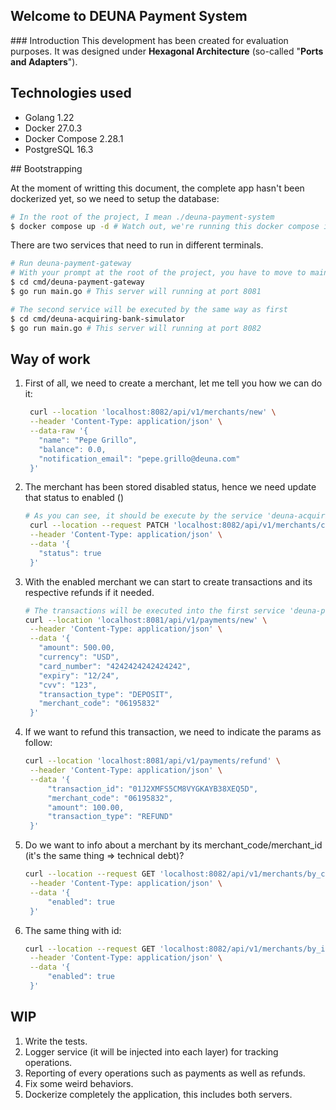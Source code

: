 ## Welcome to DEUNA Payment System

### Introduction
This development has been created for evaluation purposes. It was designed under **Hexagonal Architecture** (so-called "**Ports and Adapters**"). 

## Technologies used

- Golang 1.22
- Docker 27.0.3
- Docker Compose 2.28.1
- PostgreSQL 16.3

## Bootstrapping

At the moment of writting this document, the complete app hasn't been dockerized yet, so we need to setup the database:
```bash
# In the root of the project, I mean ./deuna-payment-system
$ docker compose up -d # Watch out, we're running this docker compose in background
```

There are two services that need to run in different terminals.

```bash
# Run deuna-payment-gateway
# With your prompt at the root of the project, you have to move to main.go of deuna-payment-gateway
$ cd cmd/deuna-payment-gateway
$ go run main.go # This server will running at port 8081

# The second service will be executed by the same way as first
$ cd cmd/deuna-acquiring-bank-simulator
$ go run main.go # This server will running at port 8082
```

## Way of work

1. First of all, we need to create a merchant, let me tell you how we can do it:
   ```bash
    curl --location 'localhost:8082/api/v1/merchants/new' \
    --header 'Content-Type: application/json' \
    --data-raw '{
      "name": "Pepe Grillo",
      "balance": 0.0,
      "notification_email": "pepe.grillo@deuna.com"
    }'
   ```
2. The merchant has been stored disabled status, hence we need update that status to enabled ()
   ```bash
   # As you can see, it should be execute by the service 'deuna-acquiring-bank-simulator'
    curl --location --request PATCH 'localhost:8082/api/v1/merchants/change_status/48616812' \
    --header 'Content-Type: application/json' \
    --data '{
      "status": true
    }'
   ```
3. With the enabled merchant we can start to create transactions and its respective refunds if it needed.
   ```bash
   # The transactions will be executed into the first service 'deuna-payment-gateway'
   curl --location 'localhost:8081/api/v1/payments/new' \
    --header 'Content-Type: application/json' \
    --data '{
      "amount": 500.00,
      "currency": "USD",
      "card_number": "4242424242424242",
      "expiry": "12/24",
      "cvv": "123",
      "transaction_type": "DEPOSIT",
      "merchant_code": "06195832"
    }'
   ```
4. If we want to refund this transaction, we need to indicate the params as follow:
   ```bash
   curl --location 'localhost:8081/api/v1/payments/refund' \
    --header 'Content-Type: application/json' \
    --data '{
        "transaction_id": "01J2XMFS5CM8VYGKAYB38XEQ5D",
        "merchant_code": "06195832",
        "amount": 100.00,
        "transaction_type": "REFUND"
    }'
   ```
5. Do we want to info about a merchant by its merchant_code/merchant_id (it's the same thing => technical debt)?
   ```bash
   curl --location --request GET 'localhost:8082/api/v1/merchants/by_code/48616812' \
    --header 'Content-Type: application/json' \
    --data '{
        "enabled": true
    }'
   ```
6. The same thing with id:
   ```bash
   curl --location --request GET 'localhost:8082/api/v1/merchants/by_id/9' \
    --header 'Content-Type: application/json' \
    --data '{
        "enabled": true
    }'
   ```

## WIP
  1. Write the tests.
  2. Logger service (it will be injected into each layer) for tracking operations.
  3. Reporting of every operations such as payments as well as refunds.
  4. Fix some weird behaviors.
  5. Dockerize completely the application, this includes both servers.

  

